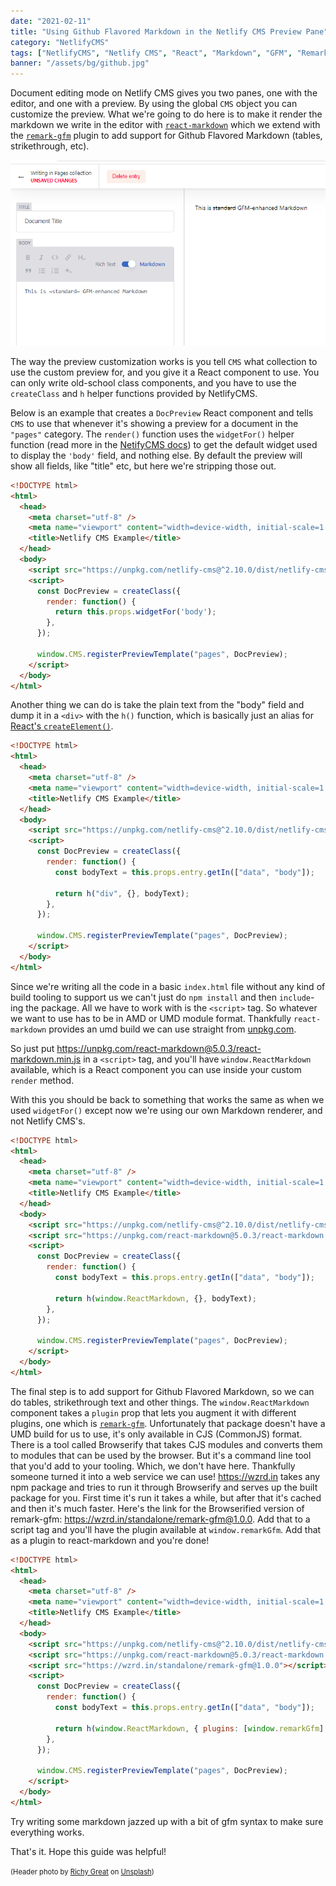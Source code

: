 ```yaml
---
date: "2021-02-11"
title: "Using Github Flavored Markdown in the Netlify CMS Preview Pane"
category: "NetlifyCMS"
tags: ["NetlifyCMS", "Netlify CMS", "React", "Markdown", "GFM", "Remark"]
banner: "/assets/bg/github.jpg"
---
```


Document editing mode on Netlify CMS gives you two panes, one with the editor, and one with a preview. By using the global `CMS` object you can customize the preview. What we're going to do here is to make it render the markdown we write in the editor with [`react-markdown`](https://github.com/remarkjs/react-markdown) which we extend with the [`remark-gfm`](https://github.com/remarkjs/remark-gfm) plugin to add support for Github Flavored Markdown (tables, strikethrough, etc).

![Screenshot of Netlify CMS with GFM enabled preview](/assets/gfm_screenshot.png "NetlifyCMS GFM screenshot")

The way the preview customization works is you tell `CMS` what collection to use the custom preview for, and you give it a React component to use. You can only write old-school class components, and you have to use the `createClass` and `h` helper functions provided by NetlifyCMS.

Below is an example that creates a `DocPreview` React component and tells `CMS` to use that whenever it's showing a preview for a document in the `"pages"` category. The `render()` function uses the `widgetFor()` helper function (read more in the [NetifyCMS docs](https://www.netlifycms.org/docs/customization/#registerpreviewtemplate)) to get the default widget used to display the `'body'` field, and nothing else. By default the preview will show all fields, like "title" etc, but here we're stripping those out.

```html
<!DOCTYPE html>
<html>
  <head>
    <meta charset="utf-8" />
    <meta name="viewport" content="width=device-width, initial-scale=1.0" />
    <title>Netlify CMS Example</title>
  </head>
  <body>
    <script src="https://unpkg.com/netlify-cms@^2.10.0/dist/netlify-cms.js"></script>
    <script>
      const DocPreview = createClass({
        render: function() {
          return this.props.widgetFor('body');
        },
      });

      window.CMS.registerPreviewTemplate("pages", DocPreview);
    </script>
  </body>
</html>
```

Another thing we can do is take the plain text from the "body" field and dump it in a `<div>` with the `h()` function, which is basically just an alias for [React's `createElement()`](https://reactjs.org/docs/react-api.html#createelement).

```html
<!DOCTYPE html>
<html>
  <head>
    <meta charset="utf-8" />
    <meta name="viewport" content="width=device-width, initial-scale=1.0" />
    <title>Netlify CMS Example</title>
  </head>
  <body>
    <script src="https://unpkg.com/netlify-cms@^2.10.0/dist/netlify-cms.js"></script>
    <script>
      const DocPreview = createClass({
        render: function() {
          const bodyText = this.props.entry.getIn(["data", "body"]);

          return h("div", {}, bodyText);
        },
      });

      window.CMS.registerPreviewTemplate("pages", DocPreview);
    </script>
  </body>
</html>
```

Since we're writing all the code in a basic `index.html` file without any kind of build tooling to support us we can't just do `npm install` and then `include`-ing the package. All we have to work with is the `<script>` tag. So whatever we want to use has to be in AMD or UMD module format. Thankfully `react-markdown` provides an umd build we can use straight from [unpkg.com](https://unpkg.com).

So just put https://unpkg.com/react-markdown@5.0.3/react-markdown.min.js in a `<script>` tag, and you'll have `window.ReactMarkdown` available, which is a React component you can use inside your custom `render` method.

With this you should be back to something that works the same as when we used `widgetFor()` except now we're using our own Markdown renderer, and not Netlify CMS's.

```html
<!DOCTYPE html>
<html>
  <head>
    <meta charset="utf-8" />
    <meta name="viewport" content="width=device-width, initial-scale=1.0" />
    <title>Netlify CMS Example</title>
  </head>
  <body>
    <script src="https://unpkg.com/netlify-cms@^2.10.0/dist/netlify-cms.js"></script>
    <script src="https://unpkg.com/react-markdown@5.0.3/react-markdown.min.js"></script>
    <script>
      const DocPreview = createClass({
        render: function() {
          const bodyText = this.props.entry.getIn(["data", "body"]);

          return h(window.ReactMarkdown, {}, bodyText);
        },
      });

      window.CMS.registerPreviewTemplate("pages", DocPreview);
    </script>
  </body>
</html>
```

The final step is to add support for Github Flavored Markdown, so we can do tables, strikethrough text and other things. The `window.ReactMarkdown` component takes a `plugin` prop that lets you augment it with different plugins, one which is [`remark-gfm`](https://github.com/remarkjs/remark-gfm). Unfortunately that package doesn't have a UMD build for us to use, it's only available in CJS (CommonJS) format. There is a tool called Browserify that takes CJS modules and converts them to modules that can be used by the browser. But it's a command line tool that you'd add to your tooling. Which, we don't have here. Thankfully someone turned it into a web service we can use! https://wzrd.in takes any npm package and tries to run it through Browserify and serves up the built package for you. First time it's run it takes a while, but after that it's cached and then it's much faster. Here's the link for the Browserified version of remark-gfm: https://wzrd.in/standalone/remark-gfm@1.0.0. Add that to a script tag and you'll have the plugin available at `window.remarkGfm`. Add that as a plugin to react-markdown and you're done!

```html
<!DOCTYPE html>
<html>
  <head>
    <meta charset="utf-8" />
    <meta name="viewport" content="width=device-width, initial-scale=1.0" />
    <title>Netlify CMS Example</title>
  </head>
  <body>
    <script src="https://unpkg.com/netlify-cms@^2.10.0/dist/netlify-cms.js"></script>
    <script src="https://unpkg.com/react-markdown@5.0.3/react-markdown.min.js"></script>
    <script src="https://wzrd.in/standalone/remark-gfm@1.0.0"></script>
    <script>
      const DocPreview = createClass({
        render: function() {
          const bodyText = this.props.entry.getIn(["data", "body"]);

          return h(window.ReactMarkdown, { plugins: [window.remarkGfm] }, bodyText);
        },
      });

      window.CMS.registerPreviewTemplate("pages", DocPreview);
    </script>
  </body>
</html>
```

Try writing some markdown jazzed up with a bit of gfm syntax to make sure everything works.

That's it. Hope this guide was helpful!

<span style="font-size: 80%">(Header photo by <a href="https://unsplash.com/@richygreat?utm_source=unsplash&amp;utm_medium=referral&amp;utm_content=creditCopyText">Richy Great</a> on <a href="https://unsplash.com/s/photos/github?utm_source=unsplash&amp;utm_medium=referral&amp;utm_content=creditCopyText">Unsplash</a>)</span>